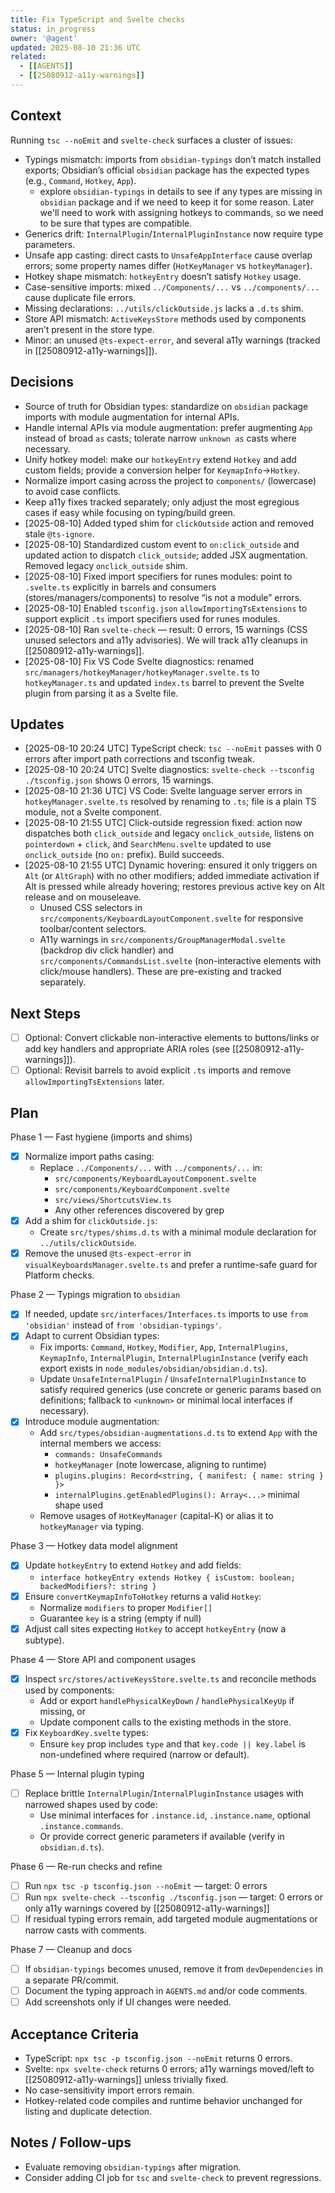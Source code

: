 ```yaml
---
title: Fix TypeScript and Svelte checks
status: in_progress
owner: '@agent'
updated: 2025-08-10 21:36 UTC
related:
  - [[AGENTS]]
  - [[25080912-a11y-warnings]]
---
```


## Context

Running `tsc --noEmit` and `svelte-check` surfaces a cluster of issues:

- Typings mismatch: imports from `obsidian-typings` don’t match installed exports; Obsidian’s official `obsidian` package has the expected types (e.g., `Command`, `Hotkey`, `App`).
  - explore `obsidian-typings` in details to see if any types are missing in `obsidian` package and if we need to keep it for some reason. Later we'll need to work with assigning hotkeys to commands, so we need to be sure that types are compatible.
- Generics drift: `InternalPlugin`/`InternalPluginInstance` now require type parameters.
- Unsafe app casting: direct casts to `UnsafeAppInterface` cause overlap errors; some property names differ (`HotKeyManager` vs `hotkeyManager`).
- Hotkey shape mismatch: `hotkeyEntry` doesn’t satisfy `Hotkey` usage.
- Case-sensitive imports: mixed `../Components/...` vs `../components/...` cause duplicate file errors.
- Missing declarations: `../utils/clickOutside.js` lacks a `.d.ts` shim.
- Store API mismatch: `ActiveKeysStore` methods used by components aren’t present in the store type.
- Minor: an unused `@ts-expect-error`, and several a11y warnings (tracked in [[25080912-a11y-warnings]]).

## Decisions

- Source of truth for Obsidian types: standardize on `obsidian` package imports with module augmentation for internal APIs.
- Handle internal APIs via module augmentation: prefer augmenting `App` instead of broad `as` casts; tolerate narrow `unknown as` casts where necessary.
- Unify hotkey model: make our `hotkeyEntry` extend `Hotkey` and add custom fields; provide a conversion helper for `KeymapInfo`→`Hotkey`.
- Normalize import casing across the project to `components/` (lowercase) to avoid case conflicts.
- Keep a11y fixes tracked separately; only adjust the most egregious cases if easy while focusing on typing/build green.
- [2025-08-10] Added typed shim for `clickOutside` action and removed stale `@ts-ignore`.
- [2025-08-10] Standardized custom event to `on:click_outside` and updated action to dispatch `click_outside`; added JSX augmentation. Removed legacy `onclick_outside` shim.
- [2025-08-10] Fixed import specifiers for runes modules: point to `.svelte.ts` explicitly in barrels and consumers (stores/managers/components) to resolve “is not a module” errors.
- [2025-08-10] Enabled `tsconfig.json` `allowImportingTsExtensions` to support explicit `.ts` import specifiers used for runes modules.
- [2025-08-10] Ran `svelte-check` — result: 0 errors, 15 warnings (CSS unused selectors and a11y advisories). We will track a11y cleanups in [[25080912-a11y-warnings]].
- [2025-08-10] Fix VS Code Svelte diagnostics: renamed `src/managers/hotkeyManager/hotkeyManager.svelte.ts` to `hotkeyManager.ts` and updated `index.ts` barrel to prevent the Svelte plugin from parsing it as a Svelte file.

## Updates
- [2025-08-10 20:24 UTC] TypeScript check: `tsc --noEmit` passes with 0 errors after import path corrections and tsconfig tweak.
- [2025-08-10 20:24 UTC] Svelte diagnostics: `svelte-check --tsconfig ./tsconfig.json` shows 0 errors, 15 warnings.
- [2025-08-10 21:36 UTC] VS Code: Svelte language server errors in `hotkeyManager.svelte.ts` resolved by renaming to `.ts`; file is a plain TS module, not a Svelte component.
- [2025-08-10 21:55 UTC] Click-outside regression fixed: action now dispatches both `click_outside` and legacy `onclick_outside`, listens on `pointerdown` + `click`, and `SearchMenu.svelte` updated to use `onclick_outside` (no `on:` prefix). Build succeeds.
- [2025-08-10 21:55 UTC] Dynamic hovering: ensured it only triggers on `Alt` (or `AltGraph`) with no other modifiers; added immediate activation if Alt is pressed while already hovering; restores previous active key on Alt release and on mouseleave.
  - Unused CSS selectors in `src/components/KeyboardLayoutComponent.svelte` for responsive toolbar/content selectors.
  - A11y warnings in `src/components/GroupManagerModal.svelte` (backdrop div click handler) and `src/components/CommandsList.svelte` (non-interactive elements with click/mouse handlers). These are pre-existing and tracked separately.

## Next Steps
- [ ] Optional: Convert clickable non-interactive elements to buttons/links or add key handlers and appropriate ARIA roles (see [[25080912-a11y-warnings]]).
- [ ] Optional: Revisit barrels to avoid explicit `.ts` imports and remove `allowImportingTsExtensions` later.

## Plan

Phase 1 — Fast hygiene (imports and shims)

- [x] Normalize import paths casing:
  - Replace `../Components/...` with `../components/...` in:
    - `src/components/KeyboardLayoutComponent.svelte`
    - `src/components/KeyboardComponent.svelte`
    - `src/views/ShortcutsView.ts`
    - Any other references discovered by grep
- [x] Add a shim for `clickOutside.js`:
  - Create `src/types/shims.d.ts` with a minimal module declaration for `../utils/clickOutside`.
- [x] Remove the unused `@ts-expect-error` in `visualKeyboardsManager.svelte.ts` and prefer a runtime-safe guard for Platform checks.

Phase 2 — Typings migration to `obsidian`

- [x] If needed, update `src/interfaces/Interfaces.ts` imports to use `from 'obsidian'` instead of `from 'obsidian-typings'`.
- [x] Adapt to current Obsidian types:
  - Fix imports: `Command`, `Hotkey`, `Modifier`, `App`, `InternalPlugins`, `KeymapInfo`, `InternalPlugin`, `InternalPluginInstance` (verify each export exists in `node_modules/obsidian/obsidian.d.ts`).
  - Update `UnsafeInternalPlugin` / `UnsafeInternalPluginInstance` to satisfy required generics (use concrete or generic params based on definitions; fallback to `<unknown>` or minimal local interfaces if necessary).
- [x] Introduce module augmentation:
  - Add `src/types/obsidian-augmentations.d.ts` to extend `App` with the internal members we access:
    - `commands: UnsafeCommands`
    - `hotkeyManager` (note lowercase, aligning to runtime)
    - `plugins.plugins: Record<string, { manifest: { name: string } }>`
    - `internalPlugins.getEnabledPlugins(): Array<...>` minimal shape used
  - Remove usages of `HotKeyManager` (capital-K) or alias it to `hotkeyManager` via typing.

Phase 3 — Hotkey data model alignment

- [x] Update `hotkeyEntry` to extend `Hotkey` and add fields:
  - `interface hotkeyEntry extends Hotkey { isCustom: boolean; backedModifiers?: string }`
- [x] Ensure `convertKeymapInfoToHotkey` returns a valid `Hotkey`:
  - Normalize `modifiers` to proper `Modifier[]`
  - Guarantee `key` is a string (empty if null)
- [x] Adjust call sites expecting `Hotkey` to accept `hotkeyEntry` (now a subtype).

Phase 4 — Store API and component usages

- [x] Inspect `src/stores/activeKeysStore.svelte.ts` and reconcile methods used by components:
  - Add or export `handlePhysicalKeyDown` / `handlePhysicalKeyUp` if missing, or
  - Update component calls to the existing methods in the store.
- [x] Fix `KeyboardKey.svelte` types:
  - Ensure `key` prop includes `type` and that `key.code || key.label` is non-undefined where required (narrow or default).

Phase 5 — Internal plugin typing

- [ ] Replace brittle `InternalPlugin`/`InternalPluginInstance` usages with narrowed shapes used by code:
  - Use minimal interfaces for `.instance.id`, `.instance.name`, optional `.instance.commands`.
  - Or provide correct generic parameters if available (verify in `obsidian.d.ts`).

Phase 6 — Re-run checks and refine

- [ ] Run `npx tsc -p tsconfig.json --noEmit` — target: 0 errors
- [ ] Run `npx svelte-check --tsconfig ./tsconfig.json` — target: 0 errors or only a11y warnings covered by [[25080912-a11y-warnings]]
- [ ] If residual typing errors remain, add targeted module augmentations or narrow casts with comments.

Phase 7 — Cleanup and docs

- [ ] If `obsidian-typings` becomes unused, remove it from `devDependencies` in a separate PR/commit.
- [ ] Document the typing approach in `AGENTS.md` and/or code comments.
- [ ] Add screenshots only if UI changes were needed.

## Acceptance Criteria

- TypeScript: `npx tsc -p tsconfig.json --noEmit` returns 0 errors.
- Svelte: `npx svelte-check` returns 0 errors; a11y warnings moved/left to [[25080912-a11y-warnings]] unless trivially fixed.
- No case-sensitivity import errors remain.
- Hotkey-related code compiles and runtime behavior unchanged for listing and duplicate detection.

## Notes / Follow-ups

- Evaluate removing `obsidian-typings` after migration.
- Consider adding CI job for `tsc` and `svelte-check` to prevent regressions.
